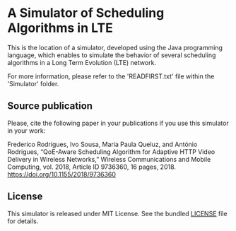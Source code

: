 # A Simulator of Scheduling Algorithms in LTE
This is the location of a simulator, developed using the Java programming language, which enables to simulate the behavior of several scheduling algorithms in a Long Term Evolution (LTE) network.

For more information, please refer to the 'READFIRST.txt' file within the 'Simulator' folder.

## Source publication
Please, cite the following paper in your publications
if you use this simulator in your work:

Frederico Rodrigues, Ivo Sousa, Maria Paula Queluz, and António Rodrigues, “QoE-Aware Scheduling Algorithm for Adaptive HTTP Video Delivery in Wireless Networks,” Wireless Communications and Mobile Computing, vol. 2018, Article ID 9736360, 16 pages, 2018. https://doi.org/10.1155/2018/9736360

## License
This simulator is released under MIT License. See the bundled [LICENSE](LICENSE) file for details.
